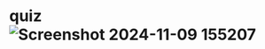 # quiz![Screenshot 2024-11-09 155207](https://github.com/user-attachments/assets/cdf4a7c0-3a1b-4ec8-b6da-6abd577d9e52)
